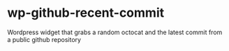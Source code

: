 wp-github-recent-commit
=======================

Wordpress widget that grabs a random octocat and the latest commit from a public github repository